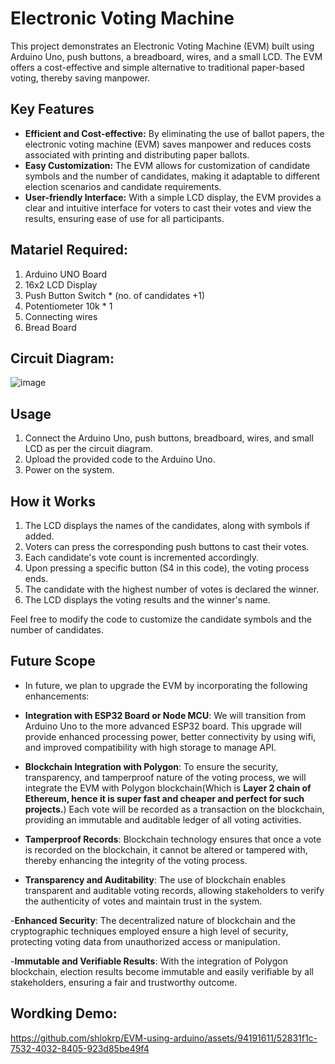 # Electronic Voting Machine

This project demonstrates an Electronic Voting Machine (EVM) built using Arduino Uno, push buttons, a breadboard, wires, and a small LCD. The EVM offers a cost-effective and simple alternative to traditional paper-based voting, thereby saving manpower.

## Key Features

- **Efficient and Cost-effective:** By eliminating the use of ballot papers, the electronic voting machine (EVM) saves manpower and reduces costs associated with printing and distributing paper ballots.
- **Easy Customization:** The EVM allows for customization of candidate symbols and the number of candidates, making it adaptable to different election scenarios and candidate requirements.
- **User-friendly Interface:** With a simple LCD display, the EVM provides a clear and intuitive interface for voters to cast their votes and view the results, ensuring ease of use for all participants.
## Matariel Required: 
1)  Arduino UNO Board
2)  16x2 LCD Display
3)  Push Button Switch * (no. of candidates +1)
4)  Potentiometer 10k * 1
5)  Connecting wires
6)  Bread Board
   
## Circuit Diagram: 
![image](https://github.com/shlokrp/EVM-using-arduino/assets/94191611/fca2769b-9356-4e5e-9509-31bb38f12201)

## Usage

1. Connect the Arduino Uno, push buttons, breadboard, wires, and small LCD as per the circuit diagram.
2. Upload the provided code to the Arduino Uno.
3. Power on the system.

## How it Works

1. The LCD displays the names of the candidates, along with symbols if added.
2. Voters can press the corresponding push buttons to cast their votes.
3. Each candidate's vote count is incremented accordingly.
4. Upon pressing a specific button (S4 in this code), the voting process ends.
5. The candidate with the highest number of votes is declared the winner.
6. The LCD displays the voting results and the winner's name.

Feel free to modify the code to customize the candidate symbols and the number of candidates.

## Future Scope
- In future, we plan to upgrade the EVM by incorporating the following enhancements:

- **Integration with ESP32 Board or Node MCU**: We will transition from Arduino Uno to the more advanced ESP32 board. This upgrade will provide enhanced processing power, better connectivity by using wifi, and improved compatibility with high storage to manage API.

- **Blockchain Integration with Polygon**: To ensure the security, transparency, and tamperproof nature of the voting process, we will integrate the EVM with Polygon blockchain(Which is **Layer 2 chain of Ethereum, hence it is super fast and cheaper and perfect for such projects.**) Each vote will be recorded as a transaction on the blockchain, providing an immutable and auditable ledger of all voting activities.

- **Tamperproof Records**: Blockchain technology ensures that once a vote is recorded on the blockchain, it cannot be altered or tampered with, thereby enhancing the integrity of the voting process.

- **Transparency and Auditability**: The use of blockchain enables transparent and auditable voting records, allowing stakeholders to verify the authenticity of votes and maintain trust in the system.

-**Enhanced Security**: The decentralized nature of blockchain and the cryptographic techniques employed ensure a high level of security, protecting voting data from unauthorized access or manipulation.

-**Immutable and Verifiable Results**: With the integration of Polygon blockchain, election results become immutable and easily verifiable by all stakeholders, ensuring a fair and trustworthy outcome.


## Wordking Demo:


https://github.com/shlokrp/EVM-using-arduino/assets/94191611/52831f1c-7532-4032-8405-923d85be49f4



